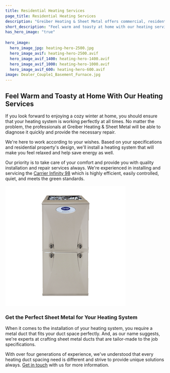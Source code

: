 ```yaml
---
title: Residential Heating Services
page_title: Residential Heating Services
description: "Greiber Heating & Sheet Metal offers commercial, residential & industrial HVAC, geothermal heating, cooling & ventilation services in Waunakee, Wisconsin."
short_description: "Feel warm and toasty at home with our heating services."
has_hero_image: "true"

hero_image:
  hero_image_jpg: heating-hero-2500.jpg
  hero_image_avif: heating-hero-2500.avif
  hero_image_avif_1400: heating-hero-1400.avif
  hero_image_avif_1000: heating-hero-1000.avif
  hero_image_avif_600: heating-hero-600.avif
image: Dealer_Couple1_Basement_Furnace.jpg
---
```


<div>
  <h2 class="no-margin">Feel Warm and Toasty at Home With Our Heating Services</h2>
  <div class="underline"></div>
</div>

If you look forward to enjoying a cozy winter at home, you should ensure that your heating system is working perfectly at all times. No matter the problem, the professionals at Greiber Heating & Sheet Metal will be able to diagnose it quickly and provide the necessary repair.

We're here to work according to your wishes. Based on your specifications and residential property's design, we'll install a heating system that will make you feel relaxed and help save energy as well.

Our priority is to take care of your comfort and provide you with quality installation and repair services always. We're experienced in installing and servicing the [Carrier Infinity 98](/products/furnaces/) which is highly efficient, easily controlled, quiet, and meets the green standards.

![Carrier Infinity 96 furnace](infinity-96-gas-furnace-59TN6.png)

### Get the Perfect Sheet Metal for Your Heating System

When it comes to the installation of your heating system, you require a metal duct that fits your duct space perfectly. And, as our name suggests, we're experts at crafting sheet metal ducts that are tailor-made to the job specifications.

With over four generations of experience, we've understood that every heating duct spacing need is different and strive to provide unique solutions always. <a href="/contact/">Get in touch</a> with us for more information.
